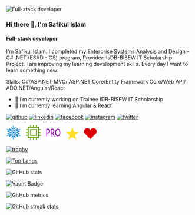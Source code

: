 ![Full-stack developer](https://x.com/SafikulIslam26/header_photo)
### Hi there 👋, I'm Safikul Islam
#### Full-stack developer


I'm Safikul Islam. I completed my Enterprise Systems Analysis and Design - C# .NET (ESAD - CS) program, Provider: IsDB-BISEW IT Scholarship Project. I am improving my learning development skills. Every day I want to learn something new.

Skills: C#/ASP.NET MVC/ ASP.NET Core/Entity Framework Core/Web API/ ADO.NET/Angular/React

- 🔭 I’m currently working on Trainee IDB-BISEW IT Scholarship 
- 🌱 I’m currently learning Angular & React 


[<img src='https://cdn.jsdelivr.net/npm/simple-icons@3.0.1/icons/github.svg' alt='github' height='40'>](https://github.com/https://github.com/safikulFSD)  [<img src='https://cdn.jsdelivr.net/npm/simple-icons@3.0.1/icons/linkedin.svg' alt='linkedin' height='40'>](https://www.linkedin.com/in/https://www.linkedin.com/in/md-safikul-islam-bba99b250//)  [<img src='https://cdn.jsdelivr.net/npm/simple-icons@3.0.1/icons/facebook.svg' alt='facebook' height='40'>](https://www.facebook.com/https://www.facebook.com/profile.php?id=100007051128047)  [<img src='https://cdn.jsdelivr.net/npm/simple-icons@3.0.1/icons/instagram.svg' alt='instagram' height='40'>](https://www.instagram.com/https://www.instagram.com/safiqulislam7//)  [<img src='https://cdn.jsdelivr.net/npm/simple-icons@3.0.1/icons/twitter.svg' alt='twitter' height='40'>](https://twitter.com/https://x.com/SafikulIslam26)  

<a href='https://archiveprogram.github.com/'><img src='https://raw.githubusercontent.com/acervenky/animated-github-badges/master/assets/acbadge.gif' width='40' height='40'></a> <a href='https://docs.github.com/en/developers'><img src='https://raw.githubusercontent.com/acervenky/animated-github-badges/master/assets/devbadge.gif' width='40' height='40'></a> <a href='https://github.com/pricing'><img src='https://raw.githubusercontent.com/acervenky/animated-github-badges/master/assets/pro.gif' width='40' height='40'></a> <a href='https://stars.github.com/'><img src='https://raw.githubusercontent.com/acervenky/animated-github-badges/master/assets/starbadge.gif' width='35' height='35'></a> <a href='https://docs.github.com/en/github/supporting-the-open-source-community-with-github-sponsors'><img src='https://raw.githubusercontent.com/acervenky/animated-github-badges/master/assets/sponsorbadge.gif' width='35' height='35'></a> 

[![trophy](https://github-profile-trophy.vercel.app/?username=https://github.com/safikulFSD)](https://github.com/ryo-ma/github-profile-trophy)

[![Top Langs](https://github-readme-stats.vercel.app/api/top-langs/?username=https://github.com/safikulFSD)](https://github.com/anuraghazra/github-readme-stats)

![GitHub stats](https://github-readme-stats.vercel.app/api?username=https://github.com/safikulFSD&show_icons=true&count_private=true)  

![Vaunt Badge](https://api.vaunt.dev/v1/github/entities/https://github.com/safikulFSD/contributions?format=svg&private=true)  

![GitHub metrics](https://metrics.lecoq.io/https://github.com/safikulFSD)  

![GitHub streak stats](https://streak-stats.demolab.com/?user=https://github.com/safikulFSD)  

